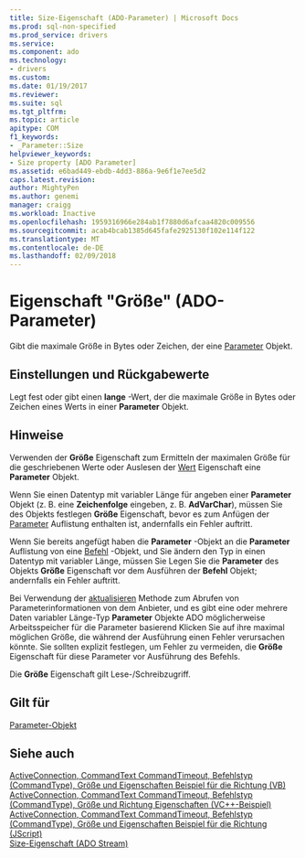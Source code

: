 ```yaml
---
title: Size-Eigenschaft (ADO-Parameter) | Microsoft Docs
ms.prod: sql-non-specified
ms.prod_service: drivers
ms.service: 
ms.component: ado
ms.technology:
- drivers
ms.custom: 
ms.date: 01/19/2017
ms.reviewer: 
ms.suite: sql
ms.tgt_pltfrm: 
ms.topic: article
apitype: COM
f1_keywords:
- _Parameter::Size
helpviewer_keywords:
- Size property [ADO Parameter]
ms.assetid: e6bad449-ebdb-4dd3-886a-9e6f1e7ee5d2
caps.latest.revision: 
author: MightyPen
ms.author: genemi
manager: craigg
ms.workload: Inactive
ms.openlocfilehash: 1959316966e284ab1f7880d6afcaa4820c009556
ms.sourcegitcommit: acab4bcab1385d645fafe2925130f102e114f122
ms.translationtype: MT
ms.contentlocale: de-DE
ms.lasthandoff: 02/09/2018
---
```

# <a name="size-property-ado-parameter"></a>Eigenschaft "Größe" (ADO-Parameter)
Gibt die maximale Größe in Bytes oder Zeichen, der eine [Parameter](../../../ado/reference/ado-api/parameter-object.md) Objekt.  
  
## <a name="settings-and-return-values"></a>Einstellungen und Rückgabewerte  
 Legt fest oder gibt einen **lange** -Wert, der die maximale Größe in Bytes oder Zeichen eines Werts in einer **Parameter** Objekt.  
  
## <a name="remarks"></a>Hinweise  
 Verwenden der **Größe** Eigenschaft zum Ermitteln der maximalen Größe für die geschriebenen Werte oder Auslesen der [Wert](../../../ado/reference/ado-api/value-property-ado.md) Eigenschaft eine **Parameter** Objekt.  
  
 Wenn Sie einen Datentyp mit variabler Länge für angeben einer **Parameter** Objekt (z. B. eine **Zeichenfolge** eingeben, z. B. **AdVarChar**), müssen Sie des Objekts festlegen  **Größe** Eigenschaft, bevor es zum Anfügen der [Parameter](../../../ado/reference/ado-api/parameters-collection-ado.md) Auflistung enthalten ist, andernfalls ein Fehler auftritt.  
  
 Wenn Sie bereits angefügt haben die **Parameter** -Objekt an die **Parameter** Auflistung von eine [Befehl](../../../ado/reference/ado-api/command-object-ado.md) -Objekt, und Sie ändern den Typ in einen Datentyp mit variabler Länge, müssen Sie Legen Sie die **Parameter** des Objekts **Größe** Eigenschaft vor dem Ausführen der **Befehl** Objekt; andernfalls ein Fehler auftritt.  
  
 Bei Verwendung der [aktualisieren](../../../ado/reference/ado-api/refresh-method-ado.md) Methode zum Abrufen von Parameterinformationen von dem Anbieter, und es gibt eine oder mehrere Daten variabler Länge-Typ **Parameter** Objekte ADO möglicherweise Arbeitsspeicher für die Parameter basierend Klicken Sie auf ihre maximal möglichen Größe, die während der Ausführung einen Fehler verursachen könnte. Sie sollten explizit festlegen, um Fehler zu vermeiden, die **Größe** Eigenschaft für diese Parameter vor Ausführung des Befehls.  
  
 Die **Größe** Eigenschaft gilt Lese-/Schreibzugriff.  
  
## <a name="applies-to"></a>Gilt für  
 [Parameter-Objekt](../../../ado/reference/ado-api/parameter-object.md)  
  
## <a name="see-also"></a>Siehe auch  
 [ActiveConnection, CommandText CommandTimeout, Befehlstyp (CommandType), Größe und Eigenschaften Beispiel für die Richtung (VB)](../../../ado/reference/ado-api/activeconnection-commandtext-commandtimeout-commandtype-size-example-vb.md)   
 [ActiveConnection, CommandText CommandTimeout, Befehlstyp (CommandType), Größe und Richtung Eigenschaften (VC++-Beispiel)](../../../ado/reference/ado-api/activeconnection-commandtext-commandtimeout-commandtype-size-example-vc.md)   
 [ActiveConnection, CommandText CommandTimeout, Befehlstyp (CommandType), Größe und Eigenschaften Beispiel für die Richtung (JScript)](../../../ado/reference/ado-api/activeconnection-commandtext-timeout-type-size-example-jscript.md)   
 [Size-Eigenschaft (ADO Stream)](../../../ado/reference/ado-api/size-property-ado-stream.md)

